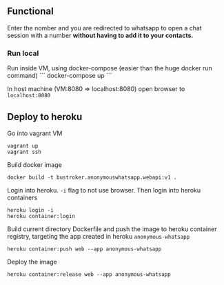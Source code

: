 ## Functional
Enter the nomber and you are redirected to whatsapp to open a chat session with a number **without having to add it to your contacts.**

### Run local
Run inside VM, using docker-compose (easier than the huge docker run command)
´´´
docker-compose up
´´´

In host machine (VM:8080 => localhost:8080) open browser to `localhost:8080`

## Deploy to heroku
Go into vagrant VM
```
vagrant up
vagrant ssh
```

Build docker image
```
docker build -t bustroker.anonymouswhatsapp.webapi:v1 .
```

Login into heroku. `-i` flag to not use browser.
Then login into heroku containers
```
heroku login -i
heroku container:login
```

Build current directory Dockerfile and push the image to heroku container registry, targeting the app created in heroku `anonymous-whatsapp`
```
heroku container:push web --app anonymous-whatsapp
```

Deploy the image
```
heroku container:release web --app anonymous-whatsapp
```